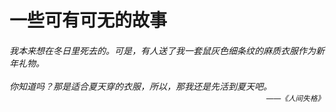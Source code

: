 # 一些可有可无的故事

<h6>
    <i>
      我本来想在冬日里死去的。可是，有人送了我一套鼠灰色细条纹的麻质衣服作为新年礼物。
      <br />
      <br />
      你知道吗？那是适合夏天穿的衣服，所以，那我还是先活到夏天吧。
      <br />
      <div align="right"><sub>——《人间失格》</sub></div>
    </i>
</h6>

